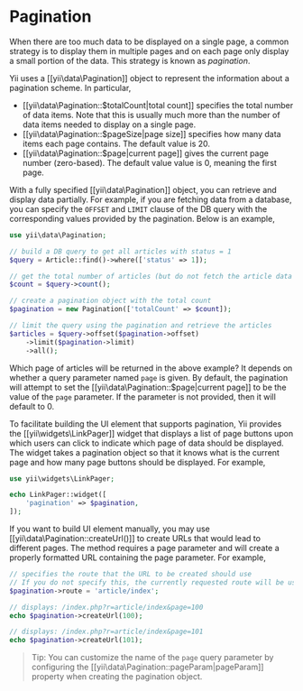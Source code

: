 Pagination
==========

When there are too much data to be displayed on a single page, a common strategy is to display them in multiple
pages and on each page only display a small portion of the data. This strategy is known as *pagination*.

Yii uses a [[yii\data\Pagination]] object to represent the information about a pagination scheme. In particular,

* [[yii\data\Pagination::$totalCount|total count]] specifies the total number of data items. Note that this
  is usually much more than the number of data items needed to display on a single page.
* [[yii\data\Pagination::$pageSize|page size]] specifies how many data items each page contains. The default
  value is 20.
* [[yii\data\Pagination::$page|current page]] gives the current page number (zero-based). The default value
  value is 0, meaning the first page.

With a fully specified [[yii\data\Pagination]] object, you can retrieve and display data partially. For example,
if you are fetching data from a database, you can specify the `OFFSET` and `LIMIT` clause of the DB query with
the corresponding values provided by the pagination. Below is an example, 

```php
use yii\data\Pagination;

// build a DB query to get all articles with status = 1
$query = Article::find()->where(['status' => 1]);

// get the total number of articles (but do not fetch the article data yet)
$count = $query->count();

// create a pagination object with the total count
$pagination = new Pagination(['totalCount' => $count]);

// limit the query using the pagination and retrieve the articles
$articles = $query->offset($pagination->offset)
    ->limit($pagination->limit)
    ->all();
```

Which page of articles will be returned in the above example? It depends on whether a query parameter named `page`
is given. By default, the pagination will attempt to set the [[yii\data\Pagination::$page|current page]] to be
the value of the `page` parameter. If the parameter is not provided, then it will default to 0.

To facilitate building the UI element that supports pagination, Yii provides the [[yii\widgets\LinkPager]] widget
that displays a list of page buttons upon which users can click to indicate which page of data should be displayed.
The widget takes a pagination object so that it knows what is the current page and how many page buttons should
be displayed. For example,

```php
use yii\widgets\LinkPager;

echo LinkPager::widget([
    'pagination' => $pagination,
]);
```

If you want to build UI element manually, you may use [[yii\data\Pagination::createUrl()]] to create URLs that
would lead to different pages. The method requires a page parameter and will create a properly formatted URL
containing the page parameter. For example,

```php
// specifies the route that the URL to be created should use
// If you do not specify this, the currently requested route will be used
$pagination->route = 'article/index';

// displays: /index.php?r=article/index&page=100
echo $pagination->createUrl(100);

// displays: /index.php?r=article/index&page=101
echo $pagination->createUrl(101);
```

> Tip: You can customize the name of the `page` query parameter by configuring the
  [[yii\data\Pagination::pageParam|pageParam]] property when creating the pagination object.
